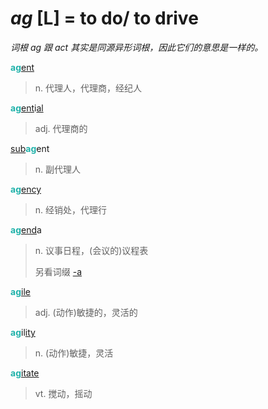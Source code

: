 # _ag_ [L] = to do/ to drive

*词根 _ag_ 跟 _act_ 其实是同源异形词根，因此它们的意思是一样的。*

<b style="color: #20B2AA;">ag</b>[ent](-ent.md)
> n. 代理人，代理商，经纪人

<b style="color: #20B2AA;">ag</b>[ent](-ent.md)i[al](-al.md)
> adj. 代理商的

[sub](sub-.md)<b style="color: #20B2AA;">ag</b>ent
> n. 副代理人

<b style="color: #20B2AA;">ag</b>[ency](-ence.md)
> n. 经销处，代理行

<b style="color: #20B2AA;">ag</b>[end](-end.md)a
> n. 议事日程，(会议的)议程表
>
> 另看词缀 [-a](-a.md)

<b style="color: #20B2AA;">ag</b>[ile](-ile.md)
> adj. (动作)敏捷的，灵活的

<b style="color: #20B2AA;">ag</b>il[ity](-ity.md)
> n. (动作)敏捷，灵活

<b style="color: #20B2AA;">ag</b>[itate](-ate.md)
> vt. 搅动，摇动

